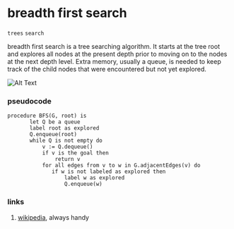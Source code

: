 # breadth first search
`trees` `search`

breadth first search is a tree searching algorithm. 
It starts at the tree root and explores all nodes at the present depth prior to moving on to the nodes at the 
next depth level. Extra memory, usually a queue, is needed to keep track of the child nodes that were encountered 
but not yet explored.

![Alt Text](https://upload.wikimedia.org/wikipedia/commons/4/46/Animated_BFS.gif)

### pseudocode
```
procedure BFS(G, root) is
       let Q be a queue
       label root as explored
       Q.enqueue(root)
       while Q is not empty do
           v := Q.dequeue()
           if v is the goal then
               return v
           for all edges from v to w in G.adjacentEdges(v) do
              if w is not labeled as explored then
                  label w as explored
                  Q.enqueue(w)
```

### links
1. [wikipedia](https://en.wikipedia.org/wiki/Breadth-first_search), always handy